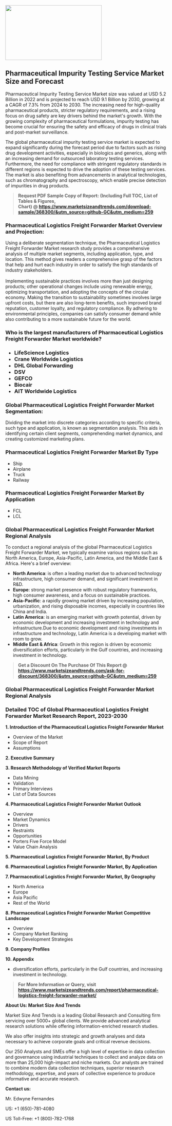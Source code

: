 <p><img class="alignnone size-medium wp-image-20088" src="https://ffe5etoiles.com/wp-content/uploads/2024/12/MST1-300x171.png" alt="" width="300" height="171" /></p><h2>Pharmaceutical Impurity Testing Service Market Size and Forecast</h2><p>Pharmaceutical Impurity Testing Service Market size was valued at USD 5.2 Billion in 2022 and is projected to reach USD 9.1 Billion by 2030, growing at a CAGR of 7.3% from 2024 to 2030. The increasing need for high-quality pharmaceutical products, stricter regulatory requirements, and a rising focus on drug safety are key drivers behind the market's growth. With the growing complexity of pharmaceutical formulations, impurity testing has become crucial for ensuring the safety and efficacy of drugs in clinical trials and post-market surveillance.</p><p>The global pharmaceutical impurity testing service market is expected to expand significantly during the forecast period due to factors such as rising drug development activities, especially in biologics and generics, along with an increasing demand for outsourced laboratory testing services. Furthermore, the need for compliance with stringent regulatory standards in different regions is expected to drive the adoption of these testing services. The market is also benefiting from advancements in analytical technologies, such as chromatography and spectroscopy, which enable precise detection of impurities in drug products.</p></p><blockquote id="" class=""><strong>Request PDF Sample Copy of Report: (Including Full TOC, List of Tables &amp; Figures, Chart)&nbsp;@&nbsp;<strong><a href="https://www.marketsizeandtrends.com/download-sample/368300/&utm_source=github-GC&utm_medium=259" target="_blank">https://www.marketsizeandtrends.com/download-sample/368300/&utm_source=github-GC&utm_medium=259</a></strong></strong></blockquote><h3 id="" class="">Pharmaceutical Logistics Freight Forwarder Market&nbsp;Overview and Projection:</h3><p id="" class="">Using a deliberate segmentation technique, the Pharmaceutical Logistics Freight Forwarder Market research study provides a comprehensive analysis of multiple market segments, including application, type, and location. This method gives readers a comprehensive grasp of the factors that help and hurt each industry in order to satisfy the high standards of industry stakeholders. <br /> <br />Implementing sustainable practices involves more than just designing products; other operational changes include using renewable energy, optimizing transportation, and adopting the concepts of the circular economy. Making the transition to sustainability sometimes involves large upfront costs, but there are also long-term benefits, such improved brand reputation, customer loyalty, and regulatory compliance. By adhering to environmental principles, companies can satisfy consumer demand while also contributing to a more sustainable future for the world.</p><h3 id="" class="">Who is the largest manufacturers of&nbsp;Pharmaceutical Logistics Freight Forwarder Market worldwide?</h3><h3 class=""><p><ul><li>LifeScience Logistics </li><li> Crane Worldwide Logistics </li><li> DHL Global Forwarding </li><li> DSV </li><li> GEFCO </li><li> Biocair </li><li> AIT Worldwide Logistics</li></ul></p></h3><h3 id="" class="">Global&nbsp;Pharmaceutical Logistics Freight Forwarder Market Segmentation:</h3><p id="" class="">Dividing the market into discrete categories according to specific criteria, such type and application, is known as segmentation analysis. This aids in identifying certain client segments, comprehending market dynamics, and creating customized marketing plans.</p><h3 id="" class="">Pharmaceutical Logistics Freight Forwarder Market&nbsp;By Type</h3><p><p><ul><li>Ship</li><li> Airplane</li><li> Truck</li><li> Railway</p></li></ul></p></p><h3 id="" class="">Pharmaceutical Logistics Freight Forwarder Market&nbsp;By Application</h3><p class=""><p><ul><li>FCL</li><li> LCL</li></ul></p></p><h3 id="" class="">Global Pharmaceutical Logistics Freight Forwarder Market Regional Analysis</h3><p id="" class="">To conduct a regional analysis of the global Pharmaceutical Logistics Freight Forwarder Market, we typically examine various regions such as North America, Europe, Asia-Pacific, Latin America, and the Middle East &amp; Africa. Here's a brief overview:</p><ul><li><strong>North America</strong>: is often a leading market due to advanced technology infrastructure, high consumer demand, and significant investment in R&amp;D.</li><li><strong>Europe</strong>: strong market presence with robust regulatory frameworks, high consumer awareness, and a focus on sustainable practices.</li><li><strong>Asia-Pacific</strong>: a rapidly growing market driven by increasing population, urbanization, and rising disposable incomes, especially in countries like China and India.</li><li><strong>Latin America</strong>: is an emerging market with growth potential, driven by economic development and increasing investment in technology and infrastructure.Due to economic development and rising investments in infrastructure and technology, Latin America is a developing market with room to grow.</li><li><strong>Middle East &amp; Africa</strong>: Growth in this region is driven by economic diversification efforts, particularly in the Gulf countries, and increasing investment in technology.</li></ul><blockquote id="" class=""><strong>Get a Discount On The Purchase Of This Report @ <strong><a href="https://www.marketsizeandtrends.com/ask-for-discount/368300/&utm_source=github-GC&utm_medium=259" target="_blank">https://www.marketsizeandtrends.com/ask-for-discount/368300/&utm_source=github-GC&utm_medium=259</a></strong></strong></blockquote><h3 id="" class="">Global Pharmaceutical Logistics Freight Forwarder Market Regional Analysis</h3><h3 id="" class="">Detailed TOC of Global Pharmaceutical Logistics Freight Forwarder Market Research Report, 2023-2030</h3><p id="" class=""><strong>1. Introduction of the Pharmaceutical Logistics Freight Forwarder Market</strong></p><ul><li>Overview of the Market</li><li>Scope of Report</li><li>Assumptions</li></ul><p id="" class=""><strong>2. Executive Summary</strong></p><p id="" class=""><strong>3. Research Methodology of Verified Market Reports</strong></p><ul><li>Data Mining</li><li>Validation</li><li>Primary Interviews</li><li>List of Data Sources</li></ul><p id="" class=""><strong>4. Pharmaceutical Logistics Freight Forwarder Market Outlook</strong></p><ul><li>Overview</li><li>Market Dynamics</li><li>Drivers</li><li>Restraints</li><li>Opportunities</li><li>Porters Five Force Model</li><li>Value Chain Analysis</li></ul><p id="" class=""><strong>5. Pharmaceutical Logistics Freight Forwarder Market, By Product</strong></p><p id="" class=""><strong>6. Pharmaceutical Logistics Freight Forwarder Market, By Application</strong></p><p id="" class=""><strong>7. Pharmaceutical Logistics Freight Forwarder Market, By Geography</strong></p><ul><li>North America</li><li>Europe</li><li>Asia Pacific</li><li>Rest of the World</li></ul><p id="" class=""><strong>8. Pharmaceutical Logistics Freight Forwarder Market Competitive Landscape</strong></p><ul><li>Overview</li><li>Company Market Ranking</li><li>Key Development Strategies</li></ul><p id="" class=""><strong>9. Company Profiles</strong></p><p id="" class=""><strong>10. Appendix</strong></p><ul><li>diversification efforts, particularly in the Gulf countries, and increasing investment in technology.</li></ul><blockquote id="" class=""><strong>For More Information or Query, visit <strong><strong><a href="https://www.marketsizeandtrends.com/report/pharmaceutical-logistics-freight-forwarder-market/" target="_blank">https://www.marketsizeandtrends.com/report/pharmaceutical-logistics-freight-forwarder-market/</a></strong></strong></strong></blockquote><p id="" class=""><strong>About Us: Market Size And Trends</strong></p><p id="" class="">Market Size And Trends is a leading Global Research and Consulting firm servicing over 5000+ global clients. We provide advanced analytical research solutions while offering information-enriched research studies.</p><p id="" class="">We also offer insights into strategic and growth analyses and data necessary to achieve corporate goals and critical revenue decisions.</p><p id="" class="">Our 250 Analysts and SMEs offer a high level of expertise in data collection and governance using industrial techniques to collect and analyze data on more than 25,000 high-impact and niche markets. Our analysts are trained to combine modern data collection techniques, superior research methodology, expertise, and years of collective experience to produce informative and accurate research.</p><p id="" class=""><strong>Contact us:</strong></p><p id="" class="">Mr. Edwyne Fernandes</p><p id="" class="">US: +1 (650)-781-4080</p><p id="" class="">US Toll-Free: +1 (800)-782-1768</p>
